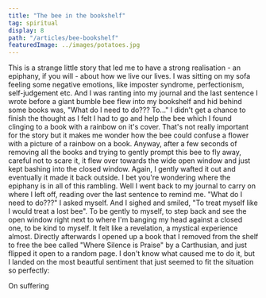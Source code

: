 ```yaml
---
title: "The bee in the bookshelf"
tag: spiritual
display: 8
path: "/articles/bee-bookshelf"
featuredImage: ../images/potatoes.jpg
---
```

This is a strange little story that led me to have a strong realisation - an epiphany, if you will - about how we live our lives. 
I was sitting on my sofa feeling some negative emotions, like imposter syndrome, perfectionism, self-judgement etc. And I was ranting into my journal and the last sentence I wrote before a giant bumble bee flew into my bookshelf and hid behind some books was, "What do I need to do??? To..." I didn't get a chance to finish the thought as I felt I had to go and help the bee which I found clinging to a book with a rainbow on it's cover. That's not really important for the story but it makes me wonder how the bee could confuse a flower with a picture of a rainbow on a book. Anyway, after a few seconds of removing all the books and trying to gently prompt this bee to fly away, careful not to scare it, it flew over towards the wide open window and just kept bashing into the closed window. Again, I gently wafted it out and eventually it made it back outside. I bet you're wondering where the epiphany is in all of this rambling. Well I went back to my journal to carry on where I left off, reading over the last sentence to remind me. "What do I need to do???" I asked myself. And I sighed and smiled, "To treat myself like I would treat a lost bee". To be gently to myself, to step back and see the open window right next to where I'm banging my head against a closed one, to be kind to myself. It felt like a revelation, a mystical experience almost. Directly afterwards I opened up a book that I removed from the shelf to free the bee called "Where Silence is Praise" by a Carthusian, and just flipped it open to a random page. I don't know what caused me to do it, but I landed on the most beautful sentiment that just seemed to fit the situation so perfectly: 

On suffering
